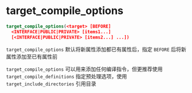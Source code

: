 # target_compile_options

```cmake
target_compile_options(<target> [BEFORE]
  <INTERFACE|PUBLIC|PRIVATE> [items1...]
  [<INTERFACE|PUBLIC|PRIVATE> [items2...] ...])
```

`target_compile_options` 默认将新属性添加都已有属性后，指定 `BEFORE` 后将新属性添加至已有属性前

`target_compile_options` 可以用来添加任何编译指令，但更推荐使用 `target_compile_definitions` 指定预处理选项，使用 `target_include_directories` 引用目录
